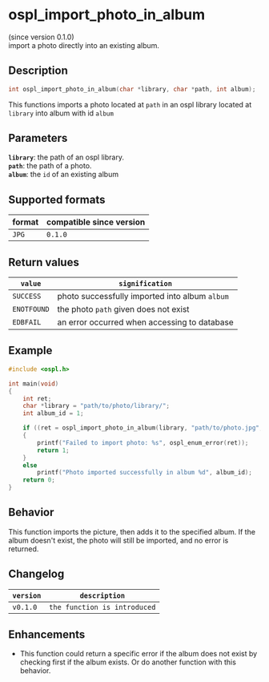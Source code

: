 # ospl_import_photo_in_album

(since version 0.1.0)  
import a photo directly into an existing album.

## Description

```c
int ospl_import_photo_in_album(char *library, char *path, int album);
```

This functions imports a photo located at ``path`` in an ospl library located at ``library`` into album with id ``album``

## Parameters

**`library`**: the path of an ospl library.  
**`path`**: the path of a photo.  
**``album``**: the ``id`` of an existing album  



## Supported formats

| format  | compatible since version |
| ------- | ------------------------ |
| ``JPG`` | ``0.1.0``                |



## Return values

| ``value``     | ``signification``                                 |
| ------------- | ------------------------------------------------- |
| ``SUCCESS``   | photo successfully imported  into album ``album`` |
| ``ENOTFOUND`` | the photo ``path`` given does not exist           |
| ``EDBFAIL``   | an error occurred when accessing to database      |



## Example

```c
#include <ospl.h>

int main(void)
{
	int ret;
	char *library = "path/to/photo/library/";
	int album_id = 1;

	if ((ret = ospl_import_photo_in_album(library, "path/to/photo.jpg", album_id)) < 0)
	{
		printf("Failed to import photo: %s", ospl_enum_error(ret));
		return 1;
	}
	else
		printf("Photo imported successfully in album %d", album_id);
	return 0;
}
```

## Behavior

This function imports the picture, then adds  it to the specified album. If the album doesn't exist, the photo will still be imported, and no error is returned.


## Changelog

| ``version`` | ``description``                 |
| ----------- | ------------------------------- |
| ``v0.1.0``  | ``the function is introduced``  |



## Enhancements

- This function could return a specific error if the album does not exist by checking first if the album exists. Or do another function with this behavior.
